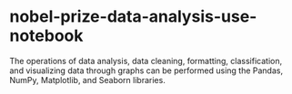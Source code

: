 # nobel-prize-data-analysis-use-notebook
The operations of data analysis, data cleaning, formatting, classification, and visualizing data through graphs can be performed using the Pandas, NumPy, Matplotlib, and Seaborn libraries.
